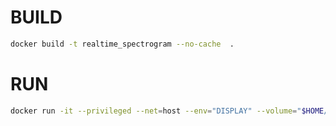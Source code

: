 # BUILD

```bash
docker build -t realtime_spectrogram --no-cache  .
```

# RUN

```bash
docker run -it --privileged --net=host --env="DISPLAY" --volume="$HOME/.Xauthority:/root/.Xauthority:rw" realtime_spectrogram:latest
```


